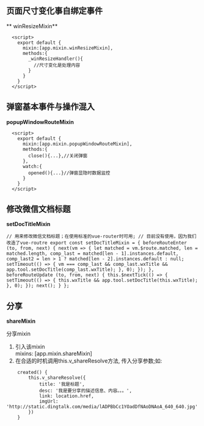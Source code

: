 ## 页面尺寸变化事自绑定事件 
** winResizeMixin**

```
  <script>
    export default {
      mixin:[app.mixin.winResizeMixin],
      methods:{
        _winResizeHandler(){
          //尺寸变化是处理内容
        }
      }
    }
  </script>

```


## 弹窗基本事件与操作混入

**popupWindowRouteMixin**

```
  <script>
    export default {
      mixin:[app.mixin.popupWindowRouteMixin],
      methods:{
        close(){...},//关闭弹窗
      },
      watch:{
        opened(){...}//弹窗显隐时数据监控
      }
    }
  </script>

```


## 修改微信文档标题 

**setDocTitleMixin**

``
  // 用来修改微信文档标题；在使用标准的vue-router时可用;
  // 目前没有使用，因为我们改造了vue-routre
  export const setDocTitleMixin = {
      beforeRouteEnter (to, from, next) {
          next(vm => {
              let matched = vm.$route.matched,
                  len = matched.length,
                  comp_last = matched[len - 1].instances.default,
                  comp_last2 = len > 1 ? matched[len - 2].instances.default : null;
              setTimeout(() => {
                  vm === comp_last && comp_last.wxTitle && app.tool.setDocTitle(comp_last.wxTitle);
              }, 0);
          });
      },
      beforeRouteUpdate (to, from, next) {
          this.$nextTick(() => {
              setTimeout(() => {
                  this.wxTitle && app.tool.setDocTitle(this.wxTitle);
              }, 0);
          });
          next();
      }
  };
``

## 分享
**shareMixin**

 分享mixin
  1. 引入该mixin    
    mixins: [app.mixin.shareMixin]
  2. 在合适的时机调用this.v_shareResolve方法, 传入分享参数;如:
```
    created() {
        this.v_shareResolve({
            title: '我是标题',
            desc: '我是要分享的描述信息、内容。。。',
            link: location.href,
            imgUrl: 'http://static.dingtalk.com/media/lADPBbCc1YOadDfNAoDNAoA_640_640.jpg'
        })
    }
```